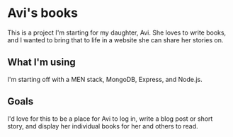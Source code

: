 # Avi's books
This is a project I'm starting for my daughter, Avi. She loves to write books, and I wanted to bring that to life in a website she can share her stories on. 

## What I'm using
I'm starting off with a MEN stack, MongoDB, Express, and Node.js. 

## Goals
I'd love for this to be a place for Avi to log in, write a blog post or short story, and display her individual books for her and others to read. 
